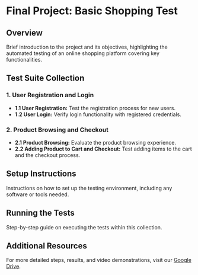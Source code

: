 # Final Project: Basic Shopping Test

## Overview
Brief introduction to the project and its objectives, highlighting the automated testing of an online shopping platform covering key functionalities.

## Test Suite Collection
### 1. User Registration and Login
- **1.1 User Registration:** Test the registration process for new users.
- **1.2 User Login:** Verify login functionality with registered credentials.

### 2. Product Browsing and Checkout
- **2.1 Product Browsing:** Evaluate the product browsing experience.
- **2.2 Adding Product to Cart and Checkout:** Test adding items to the cart and the checkout process.

## Setup Instructions
Instructions on how to set up the testing environment, including any software or tools needed.

## Running the Tests
Step-by-step guide on executing the tests within this collection.

## Additional Resources
For more detailed steps, results, and video demonstrations, visit our [Google Drive](https://drive.google.com/drive/u/0/folders/10Vz7DphmeERQyYBYXRUUboSQQt980NTP).

